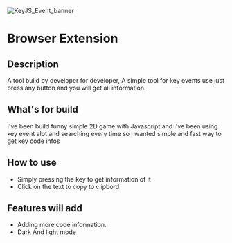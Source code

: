 ![KeyJS_Event_banner](https://user-images.githubusercontent.com/93380259/179064861-99c9b38e-d7ab-42fc-baa6-0cfdd2ecc1e3.png)
# Browser Extension

## Description
A tool build by developer for developer, A simple tool for key events use just press any button and you will get all information.

## What's for build
I've been build funny simple 2D game with Javascript and i've been using key event alot and searching every time
so i wanted simple and fast way to get key code infos

## How to use
* Simply pressing the key to get information of it
* Click on the text to copy to clipbord

## Features will add
* Adding more code information.
* Dark And light mode
